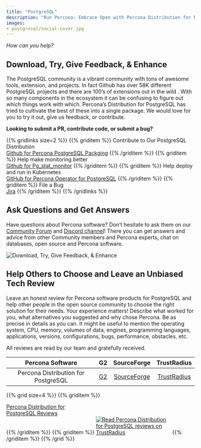 ```yaml
---
title: "PostgreSQL"
description: "Run Percona: Embrace Open with Percona Distribution for PostgreSQL"
images:
- postgresql/social-cover.jpg
---
```


*How can you help?*

## Download, Try, Give Feedback, & Enhance

The PostgreSQL community is a vibrant community with tons of awesome tools, extension, and projects. In fact Github has over 58K different PostgreSQL projects and there are 100’s of extensions out in the wild . With so many components in the ecosystem it can be confusing to figure out which things work with which. Percona’s Distribution for PostgreSQL has tried to cultivate the best of these into a single package. We would love for you to try it out, give us feedback, or contribute.

**Looking to submit a PR, contribute code, or submit a bug?**

{{% gridlinks size=2 %}}
{{% griditem %}}
Contribute to Our PostgreSQL Distribution<br/>
[Github for Percona PostgreSQL Packging](https://github.com/percona/postgres-packaging)
{{% /griditem %}}
{{% griditem %}}
Help make monitoring better<br/>
[Github for Pg_stat_monitor](https://github.com/percona/pg_stat_monitor/)
{{% /griditem %}}
{{% griditem %}}
Help deploy and run in Kubernetes<br/>
[GitHub for Percona Operator for PostgreSQL](https://github.com/percona/percona-postgresql-operator)
{{% /griditem %}}
{{% griditem %}}
File a Bug<br/>
[Jira](https://jira.percona.com/projects/DISTPG/issues/DISTPG-246?filter=allopenissues)
{{% /griditem %}}
{{% /gridlinks %}}

## Ask Questions and Get Answers

Have questions about Percona software? Don’t hesitate to ask them on our [Community Forum](https://forums.percona.com/c/postgresql/25) and [Discord channel](http://per.co.na/discord)! There you can get answers and advice from other Community members and Percona experts, chat on databases, open source and Percona software. 

![Download, Try, Give Feedback, & Enhance](/postgresql/cover-line-2.jpg)


## Help Others to Choose and Leave an Unbiased Tech Review

Leave an honest review for Percona software products for PostgreSQL and help other people in the open source community to choose the right solution for their needs. Your experience matters! Describe what worked for you, what alternatives you suggested and why chose Percona. Be as precise in details as you can. It might be useful to mention the operating system, CPU, memory, volumes of data, engines, programming languages, applications, versions, configurations, bugs, performance, obstacles, etc. 

All reviews are read by our team and gratefully received.

| Percona Software | G2 | SourceForge | TrustRadius |
|:-----------------:|:--:|:-----------:|:-----------:|
| Percona Distribution for PostgreSQL | [G2](https://www.g2.com/products/percona-distribution-for-postgresql/reviews/) | [SourceForge](https://sourceforge.net/software/product/Percona-Distribution-for-PostgreSQL/) | [TrustRadius](https://www.trustradius.com/products/percona-distribution-for-postgresql/reviews) |


{{% grid size=4 %}}
{{% griditem %}}
<!-- Begin SF Tag -->
<div class="sf-root" data-id="3262682" data-variant-id="sf" data-badge="dark-default" data-metadata="" style="width:180px" data-project-url="https://sourceforge.net/software/product/Percona-Distribution-for-PostgreSQL/">
    <a href="https://sourceforge.net/software/product/Percona-Distribution-for-PostgreSQL/" target="_blank">Percona Distribution for PostgreSQL Reviews</a>
</div>
<script type="text/javascript">(function () {var sc=document.createElement('script');sc.type='text/javascript';sc.async=true;sc.src='https://b.sf-syn.com/badge_js?sf_id=3262682&variant_id=sf';var p=document.getElementsByTagName('script')[0];p.parentNode.insertBefore(sc, p);})();
</script>
<!-- End SF Tag -->
{{% /griditem %}}
{{% griditem %}}
<a href="https://www.trustradius.com/products/percona-distribution-for-postgresql/reviews?source=ratings_badge&utm_source=badge&utm_medium=referral&utm_campaign=trustradius_ratings_badge" style="display:inline-block;" target="_blank" title="Read Percona Distribution for PostgreSQL reviews on TrustRadius" rel="noopener"><img alt="Read Percona Distribution for PostgreSQL reviews on TrustRadius" style="max-width:200px" src="https://www.trustradius.com/api/v1/ratings_badge/percona-distribution-for-postgresql"></a>
{{% /griditem %}}
{{% /grid %}}
